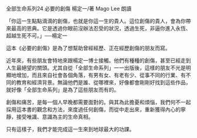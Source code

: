 全部生命系列24 必要的創傷 楊定一/著 Mago Lee 朗讀

「你這一生點點滴滴的創傷，也就是你這一生的貴人。這位創傷的貴人，會為你帶來最高的恩典。它是透過你眼前沒辦法忍受的狀況，透過生死，非逼你進入永恆、超越生死不可。」──楊定一

這本《必要的創傷》是為了想幫助曾經經歷、正在經歷創傷的朋友而寫。

近年來，有些朋友會特地來跟楊定一博士接觸。他們有種種的創傷，甚至已經走到人生最絕望的關頭。尤其自從「全部生命系列」一一出版後，這樣的朋友不光是明顯地增加，而且來自社會各個角落，有男有女、有老有少、從事不同的行業、有不同的教育和經濟背景。無論他們是誰、從哪裡來，好像都會剛剛好找到這些作品，就好像「全部生命系列」是為了這些朋友而有的。

創傷和痛苦，是每一個人早晚都需要面對的。與其為此擔憂和煩惱，我們何不一起採用這本書的觀念和方法，來度過任何創傷，而從中走出來，重新獲得內心的寧靜，接受唯識、意識為主的生命真相。

只有這樣子，我們才能完成這一生來到地球最大的功課。
